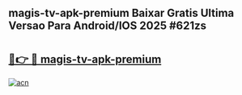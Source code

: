 ## magis-tv-apk-premium Baixar Gratis Ultima Versao Para Android/IOS 2025 #621zs

# <h2><a href="https://ainizakaria.my?title=magis-tv-apk-premium&ref=20M">🔗👉 🔴 magis-tv-apk-premium</a></h2>

[![acn](https://github.com/user-attachments/assets/0f9c940e-d8b0-45ae-aac7-cd30a18b3e1c)](https://ainizakaria.my?title=magis-tv-apk-premium&ref=20M)

